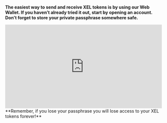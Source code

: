 <!-- TITLE: Web Wallet -->


**The easiest way to send and receive XEL tokens is by using our Web Wallet. If you haven’t already tried it out, start by opening an account. Don't forget to store your private passphrase somewhere safe.**

<div style="width:100%;height:0px;position:relative;padding-bottom:53.594%;"><iframe src="https://streamable.com/s/99dpp/lroljp" frameborder="0" width="100%" height="100%" allowfullscreen style="width:100%;height:100%;position:absolute;left:0px;top:0px;overflow:hidden;"></iframe></div>
 **Remember, if you lose your passphrase you will lose access to your XEL tokens forever!**